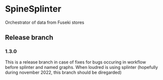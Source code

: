 # SpineSplinter
 Orchestrator of data from Fuseki stores

## Release branch

### 1.3.0

This is a release branch in case of fixes for bugs occuring in workflow before splinter and named graphs. When loudred is using splinter (hopefully during november 2022, this branch should be diregarded)
